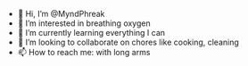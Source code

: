 - 👋 Hi, I’m @MyndPhreak
- 👀 I’m interested in breathing oxygen
- 🌱 I’m currently learning everything I can
- 💞️ I’m looking to collaborate on chores like cooking, cleaning
- 📫 How to reach me: with long arms

<!---
MyndPhreak/MyndPhreak is a ✨ special ✨ repository because its `README.md` (this file) appears on your GitHub profile.
You can click the Preview link to take a look at your changes.
--->
